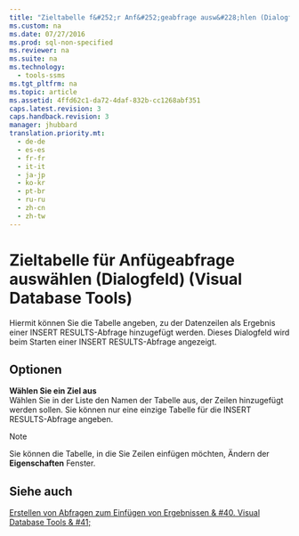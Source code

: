 ```yaml
---
title: "Zieltabelle f&#252;r Anf&#252;geabfrage ausw&#228;hlen (Dialogfeld) (Visual Database Tools)"
ms.custom: na
ms.date: 07/27/2016
ms.prod: sql-non-specified
ms.reviewer: na
ms.suite: na
ms.technology: 
  - tools-ssms
ms.tgt_pltfrm: na
ms.topic: article
ms.assetid: 4ffd62c1-da72-4daf-832b-cc1268abf351
caps.latest.revision: 3
caps.handback.revision: 3
manager: jhubbard
translation.priority.mt: 
  - de-de
  - es-es
  - fr-fr
  - it-it
  - ja-jp
  - ko-kr
  - pt-br
  - ru-ru
  - zh-cn
  - zh-tw
---
```

# Zieltabelle f&#252;r Anf&#252;geabfrage ausw&#228;hlen (Dialogfeld) (Visual Database Tools)
Hiermit können Sie die Tabelle angeben, zu der Datenzeilen als Ergebnis einer INSERT RESULTS-Abfrage hinzugefügt werden. Dieses Dialogfeld wird beim Starten einer INSERT RESULTS-Abfrage angezeigt.  
  
## Optionen  
**Wählen Sie ein Ziel aus**  
Wählen Sie in der Liste den Namen der Tabelle aus, der Zeilen hinzugefügt werden sollen. Sie können nur eine einzige Tabelle für die INSERT RESULTS-Abfrage angeben.  
  
> [!NOTE]  
> Sie können die Tabelle, in die Sie Zeilen einfügen möchten, Ändern der **Eigenschaften** Fenster.  
  
## Siehe auch  
[Erstellen von Abfragen zum Einfügen von Ergebnissen & #40. Visual Database Tools & #41;](../content/Create-Insert-Results-Queries--Visual-Database-Tools-.md)  
  
